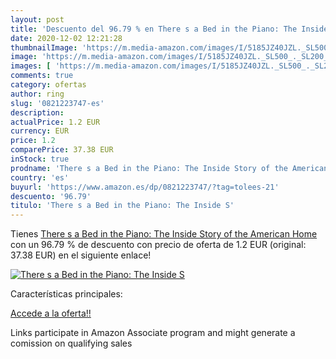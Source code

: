 ```yaml
---
layout: post
title: 'Descuento del 96.79 % en There s a Bed in the Piano: The Inside S'
date: 2020-12-02 12:21:28
thumbnailImage: 'https://m.media-amazon.com/images/I/5185JZ40JZL._SL500_._SL200_.jpg'
image: 'https://m.media-amazon.com/images/I/5185JZ40JZL._SL500_._SL200_.jpg'
images: [ 'https://m.media-amazon.com/images/I/5185JZ40JZL._SL500_._SL200_.jpg' ]
comments: true
category: ofertas
author: ring
slug: '0821223747-es'
description:
actualPrice: 1.2 EUR
currency: EUR
price: 1.2
comparePrice: 37.38 EUR
inStock: true
prodname: 'There s a Bed in the Piano: The Inside Story of the American Home'
country: 'es'
buyurl: 'https://www.amazon.es/dp/0821223747/?tag=tolees-21'
descuento: '96.79'
titulo: 'There s a Bed in the Piano: The Inside S'
---
```


Tienes [There s a Bed in the Piano: The Inside Story of the American Home](https://www.amazon.es/dp/0821223747/?tag=tolees-21) con un 96.79 % de descuento con precio de oferta de 1.2 EUR (original: 37.38 EUR) en el siguiente enlace!

[![There s a Bed in the Piano: The Inside S](https://m.media-amazon.com/images/I/5185JZ40JZL._SL500_._SL200_.jpg)](https://www.amazon.es/dp/0821223747/?tag=tolees-21)

Características principales:


[Accede a la oferta!!](https://www.amazon.es/dp/0821223747/?tag=tolees-21)

Links participate in Amazon Associate program and might generate a comission on qualifying sales


